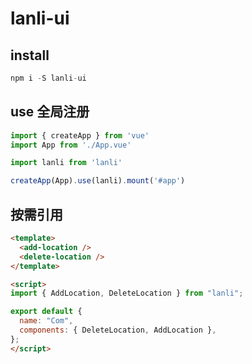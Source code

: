 # lanli-ui

## install
```js
npm i -S lanli-ui
```

## use 全局注册
```js
import { createApp } from 'vue'
import App from './App.vue'

import lanli from 'lanli'

createApp(App).use(lanli).mount('#app')
```

## 按需引用
```html
<template>
  <add-location />
  <delete-location />
</template>

<script>
import { AddLocation, DeleteLocation } from "lanli";

export default {
  name: "Com",
  components: { DeleteLocation, AddLocation },
};
</script>
```